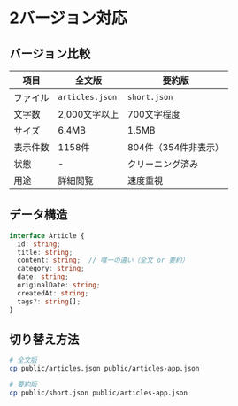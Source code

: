 # 2バージョン対応

## バージョン比較

| 項目 | 全文版 | 要約版 |
|------|--------|--------|
| ファイル | `articles.json` | `short.json` |
| 文字数 | 2,000文字以上 | 700文字程度 |
| サイズ | 6.4MB | 1.5MB |
| 表示件数 | 1158件 | 804件（354件非表示） |
| 状態 | - | クリーニング済み |
| 用途 | 詳細閲覧 | 速度重視 |

## データ構造

```typescript
interface Article {
  id: string;
  title: string;
  content: string;  // 唯一の違い（全文 or 要約）
  category: string;
  date: string;
  originalDate: string;
  createdAt: string;
  tags?: string[];
}
```

## 切り替え方法

```bash
# 全文版
cp public/articles.json public/articles-app.json

# 要約版
cp public/short.json public/articles-app.json
```
